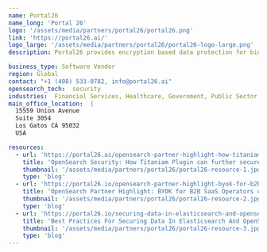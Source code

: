 ```yaml
---
name: Portal26
name_long: 'Portal 26'
logo: '/assets/media/partners/portal26/portal26.png'
link: 'https://portal26.ai/'
logo_large: '/assets/media/partners/portal26/portal26-logo-large.png'
description: Portal26 provides encryption based data protection for big data stores such as AWS S3, OpenSearch, Redshift etc. Portal26 also leverages the above encryption to provide a SaaS platform for customers to monitor and understand data security risks in the GenAI usage within the enterprise.

business_type: Software Vendor
region: Global
contact: "+1 (408) 533-0782, info@portal26.ai"
opensearch_tech:  security
industries:  Financial Services, Healthcare, Government, Public Sector
main_office_location:  |
  15559 Union Avenue
  Suite 3054
  Los Gatos CA 95032
  USA

resources:
  - url: 'https://portal26.ai/opensearch-partner-highlight-how-titaniam-arcus-can-further-secure-your-opensearch-deployment/'
    title: 'OpenSearch Security: How Titaniam Plugin can further secure your OpenSearch Deployment'
    thumbnail: '/assets/media/partners/portal26/portal26-resource-1.jpg'
    type: 'blog'
  - url: 'https://portal26.io/opensearch-partner-highlight-byok-for-b2b-saas-operators-using-opensearch/'
    title: 'OpenSearch Partner Highlight: BYOK for B2B SaaS Operators using OpenSearch'
    thumbnail: '/assets/media/partners/portal26/portal26-resource-2.jpg'
    type: 'blog'
  - url: 'https://portal26.io/securing-data-in-elasticsearch-and-opensearch/'
    title: 'Best Practices For Securing Data In Elasticsearch And OpenSearch'
    thumbnail: '/assets/media/partners/portal26/portal26-resource-3.jpg'
    type: 'blog'
---
```

